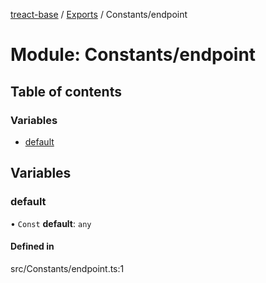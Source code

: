 [treact-base](../README.md) / [Exports](../modules.md) / Constants/endpoint

# Module: Constants/endpoint

## Table of contents

### Variables

- [default](Constants_endpoint.md#default)

## Variables

### default

• `Const` **default**: `any`

#### Defined in

src/Constants/endpoint.ts:1
